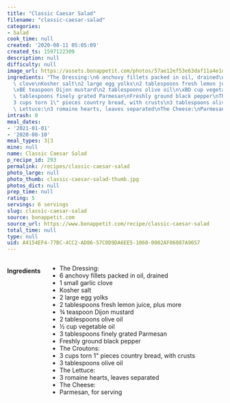 ```yaml
---
title: "Classic Caesar Salad"
filename: "classic-caesar-salad"
categories:
- Salad
cook_time: null
created: '2020-08-11 05:05:09'
created_ts: 1597122309
description: null
difficulty: null
image_url: https://assets.bonappetit.com/photos/57ae12ef53e63daf11a4e1d6/16:9/w_1880,c_limit/BA-best-classic-caeser-salad.jpg
ingredients: "The Dressing:\n6 anchovy fillets packed in oil, drained\n1 small garlic\
  \ clove\nKosher salt\n2 large egg yolks\n2 tablespoons fresh lemon juice, plus more\n\
  \xBE teaspoon Dijon mustard\n2 tablespoons olive oil\n\xBD cup vegetable oil\n3\
  \ tablespoons finely grated Parmesan\nFreshly ground black pepper\nThe Croutons:\n\
  3 cups torn 1\" pieces country bread, with crusts\n3 tablespoons olive oil\nThe\
  \ Lettuce:\n3 romaine hearts, leaves separated\nThe Cheese:\nParmesan, for serving"
intrash: 0
meal_dates:
- '2021-01-01'
- '2020-08-10'
meal_types: 3|3
mine: null
name: Classic Caesar Salad
p_recipe_id: 293
permalink: /recipes/classic-caesar-salad
photo_large: null
photo_thumb: classic-caesar-salad-thumb.jpg
photos_dict: null
prep_time: null
rating: 5
servings: 6 servings
slug: classic-caesar-salad
source: bonappetit.com
source_url: https://www.bonappetit.com/recipe/classic-caesar-salad
total_time: null
type: null
uid: A4154EF4-77BC-4CC2-AD86-57C0D9DA6EE5-1060-0002AF06087A9657
---
```

<div class="large-8 medium-7 columns" id="writeup">	</div><!-- #writeup -->
</div><!-- #row-one -->
<div class="row" id="row-two">	<div class="medium-4 small-5 columns" id="ingredients"><h4>Ingredients</h4><div class="box box-ingredients content"><ul>
<li>The Dressing:</li>
<li>6 anchovy fillets packed in oil, drained</li>
<li>1 small garlic clove</li>
<li>Kosher salt</li>
<li>2 large egg yolks</li>
<li>2 tablespoons fresh lemon juice, plus more</li>
<li>¾ teaspoon Dijon mustard</li>
<li>2 tablespoons olive oil</li>
<li>½ cup vegetable oil</li>
<li>3 tablespoons finely grated Parmesan</li>
<li>Freshly ground black pepper</li>
<li>The Croutons:</li>
<li>3 cups torn 1&quot; pieces country bread, with crusts</li>
<li>3 tablespoons olive oil</li>
<li>The Lettuce:</li>
<li>3 romaine hearts, leaves separated</li>
<li>The Cheese:</li>
<li>Parmesan, for serving</li>
</ul>
</div>	</div>	<div class="medium-6 small-7 columns" id="directions">	</div>